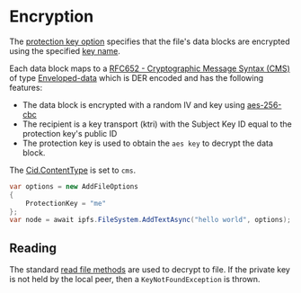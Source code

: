 ﻿# Encryption

The [protection key option](xref:Ipfs.CoreApi.AddFileOptions.ProtectionKey) specifies that 
the file's data blocks are encrypted using the specified [key name](../key.md).

Each data block maps to a [RFC652 - Cryptographic Message Syntax (CMS)](https://tools.ietf.org/html/rfc5652)
of type [Enveloped-data](https://tools.ietf.org/html/rfc5652#section-6) which is DER encoded 
and has the following features:

- The data block is encrypted with a random IV and key using [aes-256-cbc](https://en.wikipedia.org/wiki/Advanced_Encryption_Standard)
- The recipient is a key transport (ktri) with the Subject Key ID equal to the protection key's public ID
- The protection key is used to obtain the `aes key` to decrypt the data block.

The [Cid.ContentType](xref:Ipfs.Cid.ContentType) is set to `cms`.

```csharp
var options = new AddFileOptions
{
    ProtectionKey = "me"
};
var node = await ipfs.FileSystem.AddTextAsync("hello world", options);
```

## Reading

The standard [read file methods](../filesystem.md#reading-a-file) are used to decrypt to file. 
If the private key is not held by the local peer, then a `KeyNotFoundException` is thrown.


